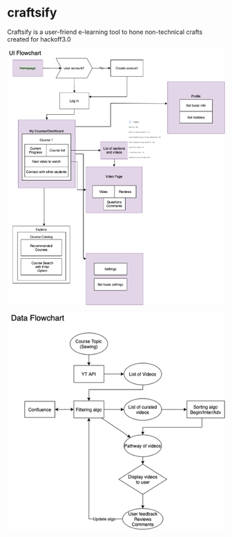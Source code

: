 # craftsify
Craftsify is a user-friend e-learning tool to hone non-technical crafts created for hackoff3.0

![](./UI%20Flow%20Chart.png)

![](./Data%20Flow%20Chart.png)
